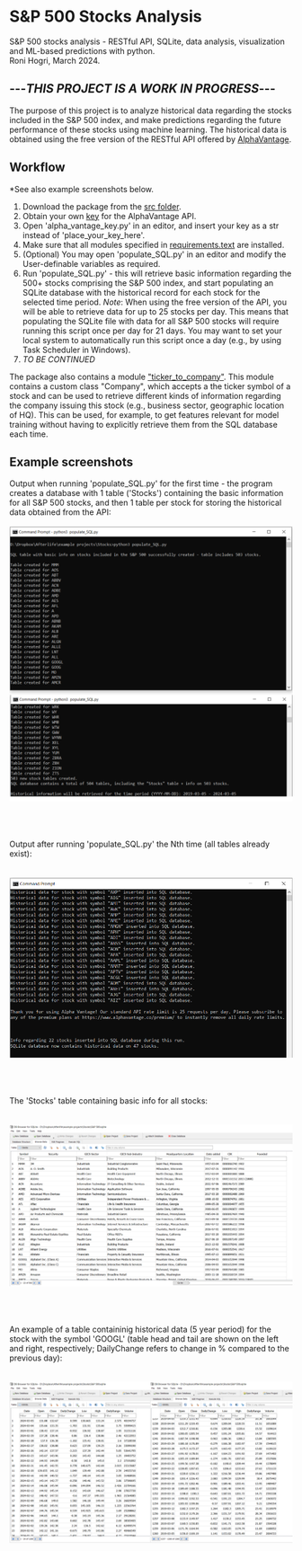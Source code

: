 # S&P 500 Stocks Analysis
S&amp;P 500 stocks analysis - RESTful API, SQLite, data analysis, visualization and ML-based predictions with python.  
Roni Hogri, March 2024.  

  
## ---*THIS PROJECT IS A WORK IN PROGRESS*---

  
The purpose of this project is to analyze historical data regarding the stocks included in the S&P 500 index, and make predictions regarding the future performance of these stocks using machine learning. The historical data is obtained using the free version of the RESTful API offered by [AlphaVantage](https://www.alphavantage.co/).  

  
## Workflow
*See also example screenshots below.
1. Download the package from the [src folder](https://github.com/ronihogri/S-P-500-Stocks-Analysis/blob/main/src/).
2. Obtain your own [key](https://www.alphavantage.co/support/#api-key) for the AlphaVantage API. 
3. Open 'alpha_vantage_key.py' in an editor, and insert your key as a str instead of 'place_your_key_here'.
4. Make sure that all modules specified in [requirements.text](https://github.com/ronihogri/S-P-500-Stocks-Analysis/blob/main/requirements.txt) are installed.
5. (Optional) You may open 'populate_SQL.py' in an editor and modify the User-definable variables as required.  
6. Run 'populate_SQL.py' - this will retrieve basic information regarding the 500+ stocks comprising the S&P 500 index, and start populating an SQLite database with the historical record for each stock for the selected time period. *Note*: When using the free version of the API, you will be able to retrieve data for up to 25 stocks per day. This means that populating the SQLite file with data for all S&P 500 stocks will require running this script once per day for 21 days. You may want to set your local system to automatically run this script once a day (e.g., by using Task Scheduler in Windows).
7. *TO BE CONTINUED*  

The package also contains a module ["ticker_to_company"](https://github.com/ronihogri/S-P-500-Stocks-Analysis/blob/main/src/ticker_to_company.py). This module contains a custom class "Company", which accepts a the ticker symbol of a stock and can be used to retrieve different kinds of information regarding the company issuing this stock (e.g., business sector, geographic location of HQ). This can be used, for example, to get features relevant for model training without having to explicitly retrieve them from the SQL database each time. 


## Example screenshots
Output when running 'populate_SQL.py' for the first time - the program creates a database with 1 table ('Stocks') containing the basic information for all S&P 500 stocks, and then 1 table per stock for storing the historical data obtained from the API: 
<br><br>![](https://github.com/ronihogri/S-P-500-Stocks-Analysis/blob/main/images/get_symbols_and_make_tables.png)<br><br>  

  
  
  <br><br>Output after running 'populate_SQL.py' the Nth time (all tables already exist):  
<br><br>![](https://github.com/ronihogri/S-P-500-Stocks-Analysis/blob/main/images/API_requests_exceeded_2.png)<br><br>  

  
  
  <br><br>The 'Stocks' table containing basic info for all stocks:  
<br><br>![](https://github.com/ronihogri/S-P-500-Stocks-Analysis/blob/main/images/stocks_list_sql.png)<br><br>  

    
  <br><br>An example of a table containinig historical data (5 year period) for the stock with the symbol 'GOOGL' (table head and tail are shown on the left and right, respectively; DailyChange refers to change in % compared to the previous day):  
 <br><br>![](https://github.com/ronihogri/S-P-500-Stocks-Analysis/blob/main/images/example_GOOGL.png)<br><br>

